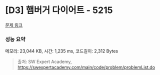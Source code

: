 # [D3] 햄버거 다이어트 - 5215 

[문제 링크](https://swexpertacademy.com/main/code/problem/problemDetail.do?contestProbId=AWT-lPB6dHUDFAVT) 

### 성능 요약

메모리: 23,044 KB, 시간: 1,235 ms, 코드길이: 2,312 Bytes



> 출처: SW Expert Academy, https://swexpertacademy.com/main/code/problem/problemList.do